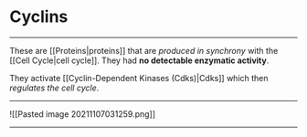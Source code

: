 # Cyclins 
---
These are [[Proteins|proteins]] that are *produced in synchrony* with the [[Cell Cycle|cell cycle]]. They had **no detectable enzymatic activity**.

They activate [[Cyclin-Dependent Kinases (Cdks)|Cdks]] which then *regulates the cell cycle*.

---
![[Pasted image 20211107031259.png]]

---